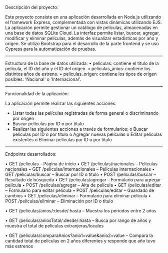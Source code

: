 Descripción del proyecto:

Este proyecto consiste en una aplicación desarrollada en Node.js utilizando el framework Express, complementada con vistas dinámicas utilizando EJS. La aplicación permite gestionar un catálogo de películas, almacenadas en una base de datos SQLite Cloud. La interfaz permite listar, buscar, agregar, modificar y eliminar películas, además de visualizar estadísticas por año y origen. 
Se utilizo Bootstrap para el desarrollo de la parte frontend y se uso Cypress para la automatización de pruebas.

---

Estructura de la base de datos utilizada:
•	peliculas: contiene el título de la película, el ID del año y el ID del origen.
•	peliculas_anios: contiene los distintos años de estreno.
•	peliculas_origen: contiene los tipos de origen posibles: 'Nacional' o 'Internacional'.

---

Funcionalidad de la aplicación:

La aplicación permite realizar las siguientes acciones:
-	Listar todas las películas registradas de forma general o discriminando por origen
-	Buscar películas por ID o por título
-	Realizar las siguientes acciones a través de formularios:
o	Buscar películas por ID o por título
o	Agregar nuevas películas
o	Editar películas existentes
o	Eliminar películas por ID o por título

---

Endpoints desarrollados:

•	GET /peliculas – Página de inicio
•	GET /peliculas/nacionales – Películas nacionales
•	GET /peliculas/internacionales – Películas internacionales
•	GET /peliculas/buscar – Buscar por ID o título
•	POST /peliculas/buscar – Resultado de búsqueda
•	GET /peliculas/agregar – Formulario para agregar película
•	POST /peliculas/agregar – Alta de película
•	GET /peliculas/editar – Formulario para editar película
•	POST /peliculas/editar – Guardado de cambios
•	GET /peliculas/eliminar – Formulario para eliminar película
•	POST /peliculas/eliminar – Eliminación por ID o título


•	GET /peliculas/anios/:desde/:hasta – Muestra los periodos entre 2 años

•	GET /peliculas/aniosTotal/:desde/:hasta – Busca por rango de años y muestra el total de peliculas extranjeras/locales

•	GET /peliculas/comparaAnios?anio1=value&anio2=value – Compara la cantidad total de peliculas en 2 años diferentes y responde que año tuvo más estrenos

